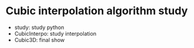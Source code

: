# Cubic interpolation algorithm study

- study: study python
- CubicInterpo: study interpolation
- Cubic3D: final show